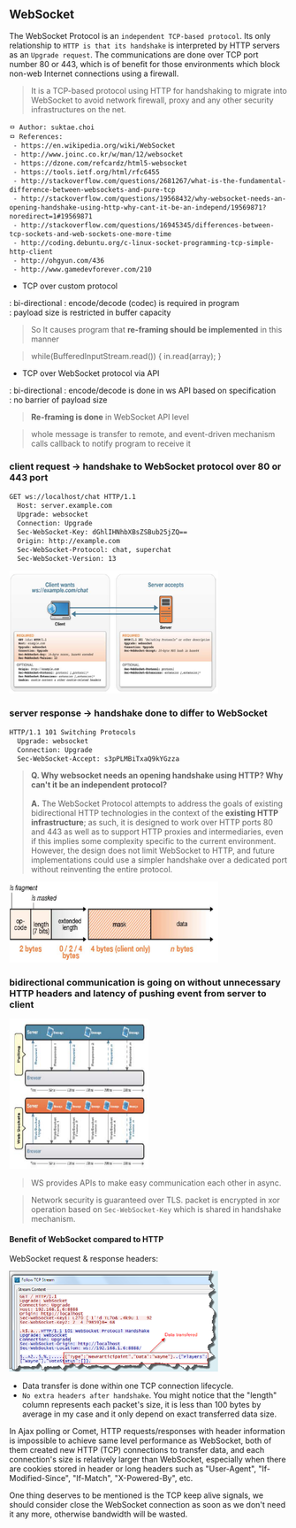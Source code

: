 ## WebSocket
The WebSocket Protocol is an `independent TCP-based protocol`. Its only relationship to `HTTP is that its handshake` is interpreted by HTTP servers as an `Upgrade request`. The communications are done over TCP port number 80 or 443, which is of benefit for those environments which block non-web Internet connections using a firewall.

> It is a TCP-based protocol using HTTP for handshaking to migrate into WebSocket to avoid network firewall, proxy and any other security infrastructures on the net.

```
ㅁ Author: suktae.choi
ㅁ References:
 - https://en.wikipedia.org/wiki/WebSocket
 - http://www.joinc.co.kr/w/man/12/websocket
 - https://dzone.com/refcardz/html5-websocket
 - https://tools.ietf.org/html/rfc6455
 - http://stackoverflow.com/questions/2681267/what-is-the-fundamental-difference-between-websockets-and-pure-tcp
 - http://stackoverflow.com/questions/19568432/why-websocket-needs-an-opening-handshake-using-http-why-cant-it-be-an-independ/19569871?noredirect=1#19569871
 - http://stackoverflow.com/questions/16945345/differences-between-tcp-sockets-and-web-sockets-one-more-time
 - http://coding.debuntu.org/c-linux-socket-programming-tcp-simple-http-client
 - http://ohgyun.com/436
 - http://www.gamedevforever.com/210
```

 - TCP over custom protocol

 : bi-directional
 : encode/decode (codec) is required in program <br>
 : payload size is restricted in buffer capacity <br>

 > So It causes program that **re-framing should be implemented** in this manner

 > while(BufferedInputStream.read()) { in.read(array); }

 - TCP over WebSocket protocol via API

 : bi-directional
 : encode/decode is done in ws API based on specification<br>
 : no barrier of payload size

 > **Re-framing is done** in WebSocket API level

 > whole message is transfer to remote, and event-driven mechanism calls callback to notify program to receive it

### client request -> handshake to WebSocket protocol over 80 or 443 port

```
GET ws://localhost/chat HTTP/1.1
  Host: server.example.com
  Upgrade: websocket
  Connection: Upgrade
  Sec-WebSocket-Key: dGhlIHNhbXBsZSBub25jZQ==
  Origin: http://example.com
  Sec-WebSocket-Protocol: chat, superchat
  Sec-WebSocket-Version: 13
```

<img src="images/Screen%20Shot%202016-05-11%20at%2001.17.49.png" width="75%">

### server response -> handshake done to differ to WebSocket

```
HTTP/1.1 101 Switching Protocols
  Upgrade: websocket
  Connection: Upgrade
  Sec-WebSocket-Accept: s3pPLMBiTxaQ9kYGzza
```

> **Q. Why websocket needs an opening handshake using HTTP? Why can't it be an independent protocol?** <br><br>
**A.** The WebSocket Protocol attempts to address the goals of existing bidirectional HTTP technologies in the context of the **existing HTTP infrastructure**; as such, it is designed to work over HTTP ports 80 and 443 as well as to support HTTP proxies and intermediaries, even if this implies some complexity specific to the current environment. However, the design does not limit WebSocket to HTTP, and future implementations could use a simpler handshake over a dedicated port without reinventing the entire protocol.

<img src="images/Screen%20Shot%202016-05-11%20at%2001.30.34.png" width="75%">

### bidirectional communication is going on without unnecessary HTTP headers and latency of pushing event from server to client

<img src="images/Screen%20Shot%202016-05-11%20at%2001.30.49.png" width="50%">

> WS provides APIs to make easy communication each other in async.

> Network security is guaranteed over TLS. packet is encrypted in xor operation based on `Sec-WebSocket-Key` which is shared in handshake mechanism.

#### Benefit of WebSocket compared to HTTP

WebSocket request & response headers:

<img src="images/Screen%20Shot%202016-05-11%20at%2001.30.50.png" width="75%">

 - Data transfer is done within one TCP connection lifecycle.
 - `No extra headers after handshake`. You might notice that the "length" column represents each packet's size, it is less than 100 bytes by average in my case and it only depend on exact transferred data size.

In Ajax polling or Comet, HTTP requests/responses with header information is impossible to achieve same level performance as WebSocket, both of them created new HTTP (TCP) connections to transfer data, and each connection's size is relatively larger than WebSocket, especially when there are cookies stored in header or long headers such as "User-Agent", "If-Modified-Since", "If-Match", "X-Powered-By", etc.

One thing deserves to be mentioned is the TCP keep alive signals, we should consider close the WebSocket connection as soon as we don't need it any more, otherwise bandwidth will be wasted.

